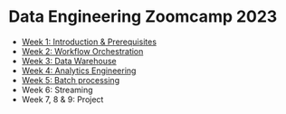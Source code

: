 # Data Engineering Zoomcamp 2023

- [Week 1: Introduction & Prerequisites](https://github.com/maxim-panchishin/zoomcamp2023/tree/main/week1)
- [Week 2: Workflow Orchestration](https://github.com/maxim-panchishin/zoomcamp2023/tree/main/week2)
- [Week 3: Data Warehouse](https://github.com/maxim-panchishin/zoomcamp2023/tree/main/week3)
- [Week 4: Analytics Engineering](https://github.com/maxim-panchishin/zoomcamp2023/tree/main/week4)
- [Week 5: Batch processing](https://github.com/maxim-panchishin/zoomcamp2023/tree/main/week5)
- Week 6: Streaming
- Week 7, 8 & 9: Project
